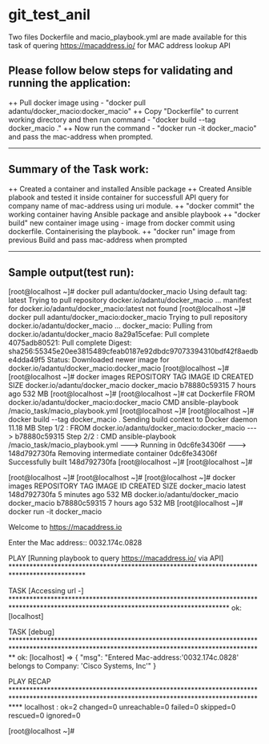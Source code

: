 # git_test_anil
Two files Dockerfile and macio_playbook.yml are made available for this task of quering https://macaddress.io/ for MAC address lookup API

Please follow below steps for validating and running the application:
--------------------------------------------------------------------

++ Pull docker image using - "docker pull adantu/docker_macio:docker_macio"
++ Copy "Dockerfile" to current working directory and then run command - "docker build --tag docker_macio ."
++ Now run the command - "docker run -it docker_macio" and pass the mac-address when prompted.



-------------------------------------------------------------------------------------------------------

Summary of the Task work:
-----------------------
++ Created a container and installed Ansible package
++ Created Ansible plabook and tested it inside container for successfull API query for company name of mac-address using uri module.
++ "docker commit" the working container having Ansible package and ansible playbook
++ "docker build" new container image using - image from docker commit using dockerfile. Containerising the playbook.
++ "docker run" image from previous Build and pass mac-address when prompted

---------------------------------------------------------------------------------------------------------------------------




Sample output(test run):
------------------------
[root@localhost ~]# docker pull adantu/docker_macio
Using default tag: latest
Trying to pull repository docker.io/adantu/docker_macio ...
manifest for docker.io/adantu/docker_macio:latest not found
[root@localhost ~]# docker pull adantu/docker_macio:docker_macio
Trying to pull repository docker.io/adantu/docker_macio ...
docker_macio: Pulling from docker.io/adantu/docker_macio
8a29a15cefae: Pull complete
4075adb80521: Pull complete
Digest: sha256:55345e20ee3815489cfeab0187e92dbdc97073394310bdf42f8aedbe4dda49f5
Status: Downloaded newer image for docker.io/adantu/docker_macio:docker_macio
[root@localhost ~]#
[root@localhost ~]# docker images
REPOSITORY                      TAG                 IMAGE ID            CREATED             SIZE
docker.io/adantu/docker_macio   docker_macio        b78880c59315        7 hours ago         532 MB
[root@localhost ~]#
[root@localhost ~]# cat Dockerfile
FROM docker.io/adantu/docker_macio:docker_macio
CMD ansible-playbook /macio_task/macio_playbook.yml
[root@localhost ~]#
[root@localhost ~]# docker build --tag docker_macio .
Sending build context to Docker daemon 11.18 MB
Step 1/2 : FROM docker.io/adantu/docker_macio:docker_macio
 ---> b78880c59315
Step 2/2 : CMD ansible-playbook /macio_task/macio_playbook.yml
 ---> Running in 0dc6fe34306f
 ---> 148d792730fa
Removing intermediate container 0dc6fe34306f
Successfully built 148d792730fa
[root@localhost ~]#
[root@localhost ~]#

[root@localhost ~]#
[root@localhost ~]#
[root@localhost ~]# docker images
REPOSITORY                      TAG                 IMAGE ID            CREATED             SIZE
docker_macio                    latest              148d792730fa        5 minutes ago       532 MB
docker.io/adantu/docker_macio   docker_macio        b78880c59315        7 hours ago         532 MB
[root@localhost ~]# docker run -it docker_macio

Welcome to https://macaddress.io

 Enter the Mac address:: 0032.174c.0828

PLAY [Running playbook to query https://macaddress.io/ via API] *********************************************************************************************

TASK [Accessing url -] **************************************************************************************************************************************
ok: [localhost]

TASK [debug] ************************************************************************************************************************************************
ok: [localhost] => {
    "msg": "Entered Mac-address:'0032.174c.0828' belongs to Company: 'Cisco Systems, Inc'"
}

PLAY RECAP **************************************************************************************************************************************************
localhost                  : ok=2    changed=0    unreachable=0    failed=0    skipped=0    rescued=0    ignored=0

[root@localhost ~]#
